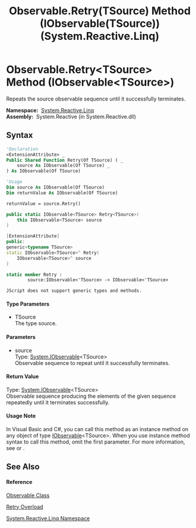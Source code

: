 ﻿---
title: Observable.Retry(TSource) Method (IObservable(TSource)) (System.Reactive.Linq)
TOCTitle: Retry(TSource) Method (IObservable(TSource))
ms:assetid: M:System.Reactive.Linq.Observable.Retry``1(System.IObservable{``0})
ms:mtpsurl: https://msdn.microsoft.com/en-us/library/Hh229521(v=VS.103)
ms:contentKeyID: 36068937
ms.date: 06/28/2011
mtps_version: v=VS.103
dev_langs:
- vb
- csharp
- c++
- fsharp
- jscript
---

# Observable.Retry\<TSource\> Method (IObservable\<TSource\>)

Repeats the source observable sequence until it successfully terminates.

**Namespace:**  [System.Reactive.Linq](hh211929\(v=vs.103\).md)  
**Assembly:**  System.Reactive (in System.Reactive.dll)

## Syntax

``` vb
'Declaration
<ExtensionAttribute> _
Public Shared Function Retry(Of TSource) ( _
    source As IObservable(Of TSource) _
) As IObservable(Of TSource)
```

``` vb
'Usage
Dim source As IObservable(Of TSource)
Dim returnValue As IObservable(Of TSource)

returnValue = source.Retry()
```

``` csharp
public static IObservable<TSource> Retry<TSource>(
    this IObservable<TSource> source
)
```

``` c++
[ExtensionAttribute]
public:
generic<typename TSource>
static IObservable<TSource>^ Retry(
    IObservable<TSource>^ source
)
```

``` fsharp
static member Retry : 
        source:IObservable<'TSource> -> IObservable<'TSource> 
```

``` jscript
JScript does not support generic types and methods.
```

#### Type Parameters

  - TSource  
    The type source.

#### Parameters

  - source  
    Type: [System.IObservable](https://msdn.microsoft.com/en-us/library/Dd990377)\<TSource\>  
    Observable sequence to repeat until it successfully terminates.  

#### Return Value

Type: [System.IObservable](https://msdn.microsoft.com/en-us/library/Dd990377)\<TSource\>  
Observable sequence producing the elements of the given sequence repeatedly until it terminates successfully.  

#### Usage Note

In Visual Basic and C\#, you can call this method as an instance method on any object of type [IObservable](https://msdn.microsoft.com/en-us/library/Dd990377)\<TSource\>. When you use instance method syntax to call this method, omit the first parameter. For more information, see [](https://msdn.microsoft.com/en-us/library/Bb384936) or [](https://msdn.microsoft.com/en-us/library/Bb383977).

## See Also

#### Reference

[Observable Class](hh244252\(v=vs.103\).md)

[Retry Overload](hh212097\(v=vs.103\).md)

[System.Reactive.Linq Namespace](hh211929\(v=vs.103\).md)

